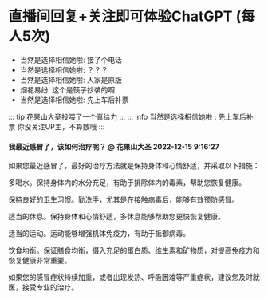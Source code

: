 # 直播间回复+关注即可体验ChatGPT (每人5次)
<ul class="gpt-fix-window"><li>当然是选择相信她啦: <span style="color:var(--vp-c-brand);"> 接了个电话</span></li><li>当然是选择相信她啦: <span style="color:var(--vp-c-brand);"> ？？？</span></li><li>当然是选择相信她啦: <span style="color:var(--vp-c-brand);"> 人家是原版</span></li><li>烟花易纷: <span style="color:var(--vp-c-brand);"> 这个是筷子抄袭的啊</span></li><li>当然是选择相信她啦: <span style="color:var(--vp-c-brand);"> 先上车后补票</span></li></ul>

::: tip 花果山大圣投喂了一个真给力
:::
::: info 当然是选择相信她啦   :<span style="color:var(--vp-c-brand);"> 先上车后补票 </span> 
 <span style="color:var(--vp-c-brand);">你没关注UP主，不算数哦</span>
:::
#### 我最近感冒了，该如何治疗呢？ @ 花果山大圣  2022-12-15 9:16:27
如果您最近感冒了，最好的治疗方法就是保持身体和心情舒适，并采取以下措施：

多喝水。保持身体内的水分充足，有助于排除体内的毒素，帮助您恢复健康。

保持良好的卫生习惯。勤洗手，尤其是在接触病毒后，能够有效预防感冒。

适当的休息。保持身体和心情舒适，多休息能够帮助您更快恢复健康。

适当的运动。运动能够增强机体免疫力，有助于抵御病毒。

饮食均衡。保证膳食均衡，摄入充足的蛋白质、维生素和矿物质，对提高免疫力和恢复健康非常重要。

 如果您的感冒症状持续加重，或者出现发热、呼吸困难等严重症状，建议您及时就医，接受专业的治疗。